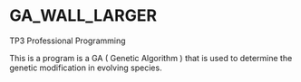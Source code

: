 # GA_WALL_LARGER
TP3 Professional Programming

This is a program is a GA ( Genetic Algorithm ) that is used to determine the genetic modification in evolving species.
